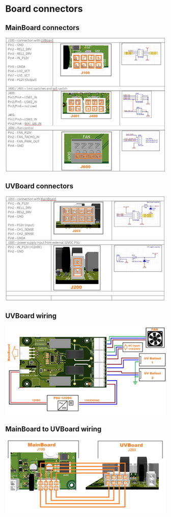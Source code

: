 # Board connectors

## MainBoard connectors
![](images/mainBoadrConnectors.JPG)

## UVBoard connectors
![](images/UVBoardConnectors.JPG)

## UVBoard wiring
![](images/UVWiring.JPG)

## MainBoard to UVBoard wiring
![](images/mainBoardWiring.JPG)